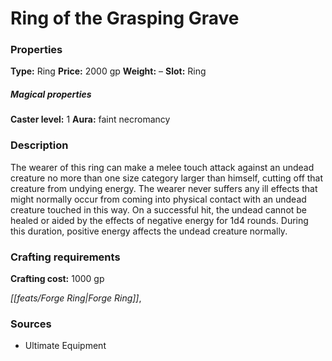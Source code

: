 ﻿---
Title: "Ring of the Grasping Grave"
Type: "Ring"
Price: "2000 gp"
Weight: "–"
Slot: "Ring"
Caster level: "1"
Aura: "faint necromancy"
Description: |
  "The wearer of this ring can make a melee touch attack against an undead creature no more than one size category larger than himself, cutting off that creature from undying energy. The wearer never suffers any ill effects that might normally occur from coming into physical contact with an undead creature touched in this way. On a successful hit, the undead cannot be healed or aided by the effects of negative energy for 1d4 rounds. During this duration, positive energy affects the undead creature normally."
Crafting cost: "1000 gp"
Sources: "['Ultimate Equipment']"
---

# Ring of the Grasping Grave

### Properties

**Type:** Ring **Price:** 2000 gp **Weight:** – **Slot:** Ring

##### Magical properties

**Caster level:** 1 **Aura:** faint necromancy

### Description

The wearer of this ring can make a melee touch attack against an undead creature no more than one size category larger than himself, cutting off that creature from undying energy. The wearer never suffers any ill effects that might normally occur from coming into physical contact with an undead creature touched in this way. On a successful hit, the undead cannot be healed or aided by the effects of negative energy for 1d4 rounds. During this duration, positive energy affects the undead creature normally.

### Crafting requirements

**Crafting cost:** 1000 gp

_[[feats/Forge Ring|Forge Ring]]_,

### Sources

* Ultimate Equipment